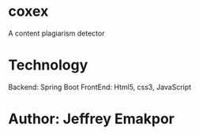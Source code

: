 # coxex
A content plagiarism detector


# Technology
Backend: Spring Boot
FrontEnd: Html5, css3, JavaScript

# Author: Jeffrey Emakpor

